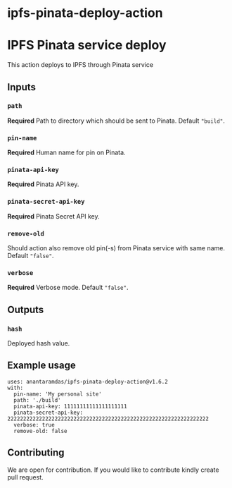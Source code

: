 # ipfs-pinata-deploy-action

# IPFS Pinata service deploy

This action deploys to IPFS through Pinata service

## Inputs

### `path`
**Required** Path to directory which should be sent to Pinata. Default `"build"`.

### `pin-name`
**Required** Human name for pin on Pinata.

### `pinata-api-key`
**Required** Pinata API key.

### `pinata-secret-api-key`
**Required** Pinata Secret API key.

### `remove-old`
Should action also remove old pin(-s) from Pinata service with same name. Default `"false"`.

### `verbose`
**Required** Verbose mode. Default `"false"`.

## Outputs

### `hash`

Deployed hash value.

## Example usage
````
uses: anantaramdas/ipfs-pinata-deploy-action@v1.6.2
with:
  pin-name: 'My personal site'
  path: './build'
  pinata-api-key: 11111111111111111111
  pinata-secret-api-key: 2222222222222222222222222222222222222222222222222222222222222222
  verbose: true
  remove-old: false
````

## Contributing
We are open for contribution. If you would like to contribute kindly create pull request. 